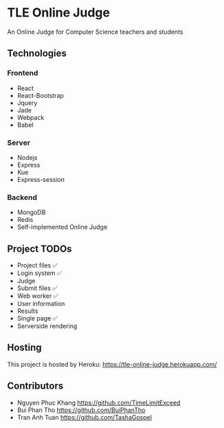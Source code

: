 # TLE Online Judge
An Online Judge for Computer Science teachers and students

## Technologies
### Frontend
- React
- React-Bootstrap
- Jquery
- Jade
- Webpack
- Babel

### Server
- Nodejs
- Express
- Kue
- Express-session

### Backend
- MongoDB
- Redis
- Self-implemented Online Judge

## Project TODOs
- Project files :white_check_mark:
- Login system :white_check_mark:
- Judge
- Submit files :white_check_mark:
- Web worker :white_check_mark:
- User information
- Results
- Single page :white_check_mark:
- Serverside rendering

## Hosting
This project is hosted by Heroku: <https://tle-online-judge.herokuapp.com/>

## Contributors
- Nguyen Phuc Khang <https://github.com/TimeLimitExceed>
- Bui Phan Tho <https://github.com/BuiPhanTho>
- Tran Anh Tuan <https://github.com/TashaGospel>
